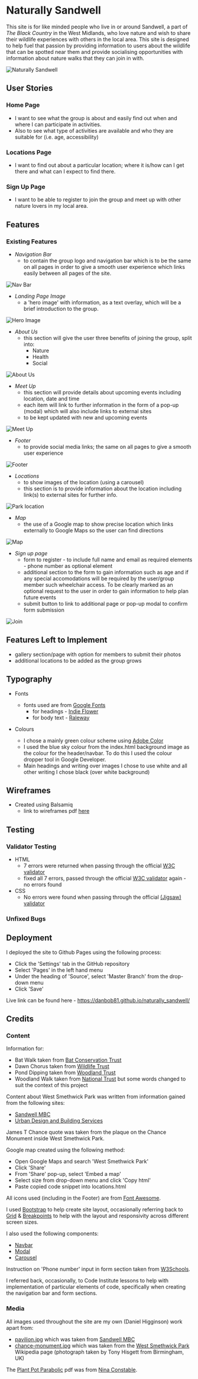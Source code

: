 # **Naturally Sandwell**

This site is for like minded people who live in or around Sandwell, a part of *The Black Country* in the West Midlands, who love nature and wish to share their wildlife experiences with others in the local area. This site is designed to help fuel that passion by providing information to users about the wildlife that can be spotted near them and provide socialising opportunities with information about nature walks that they can join in with.

![Naturally Sandwell](assetts/readme_items/responsive.PNG)

## **User Stories**

### **Home Page**
* I want to see what the group is about and easily find out when and where I can participate in activities. 
* Also to see what type of activities are available and who they are suitable for (i.e. age, accessibility)

### **Locations Page**
* I want to find out about a particular location; where it is/how can I get there and what can I expect to find there.

### **Sign Up Page**
* I want to be able to register to join the group and meet up with other nature lovers in my local area.

## **Features**

### **Existing Features**

* *Navigation Bar*
    * to contain the group logo and navigation bar which is to be the same on all pages in order to give a smooth user experience which links easily between all pages of the site.

![Nav Bar](assetts/readme_items/navbar.PNG)

* *Landing Page Image*
    * a 'hero image' with information, as a text overlay, which will be a brief introduction to the group.

![Hero Image](assetts/readme_items/hero.PNG)

* *About Us*
    * this section will give the user three benefits of joining the group, split into:
        * Nature
        * Health
        * Social

![About Us](assetts/readme_items/about.PNG)

* *Meet Up*
    * this section will provide details about upcoming events including location, date and time
    * each item will link to further information in the form of a pop-up (modal) which will also include links to external sites
    * to be kept updated with new and upcoming events

![Meet Up](assetts/readme_items/meet.PNG)

* *Footer*
    * to provide social media links; the same on all pages to give a smooth user experience

![Footer](assetts/readme_items/footer.PNG)

* *Locations*
    * to show images of the location (using a carousel)
    * this section is to provide information about the location including link(s) to external sites for further info.

![Park location](assetts/readme_items/park.PNG)

* *Map*
    * the use of a Google map to show precise location which links externally to Google Maps so the user can find directions

![Map](assetts/readme_items/map.PNG)


* *Sign up page*
    * form to register - to include full name and email as required elements - phone number as optional element
    * additional section to the form to gain information such as age and if any special accomodations will be required by the user/group member such wheelchair access. To be clearly marked as an optional request to the user in order to gain information to help plan future events
    * submit button to link to additional page or pop-up modal to confirm form submission

![Join](assetts/readme_items/join.PNG)

## **Features Left to Implement**
* gallery section/page with option for members to submit their photos
* additional locations to be added as the group grows

## **Typography**
* Fonts
    * fonts used are from [Google Fonts](https://fonts.google.com/)
        * for headings - [Indie Flower](https://fonts.google.com/specimen/Indie+Flower?query=indie#standard-styles)
        * for body text - [Raleway](https://fonts.google.com/specimen/Raleway?query=ralew#standard-styles)

* Colours
    * I chose a mainly green colour scheme using [Adobe Color](https://color.adobe.com/create/color-wheel)
    * I used the blue sky colour from the index.html background image as the colour for the header/navbar. To do this I used the colour dropper tool in Google Developer.
    * Main headings and writing over images I chose to use white and all other writing I chose black (over white background)
## **Wireframes**

* Created using Balsamiq
    * link to wireframes pdf [here](assetts/readme_items/naturally_sandwell_wireframe.pdf)


## **Testing**

### **Validator Testing**

* HTML
    * 7 errors were returned when passing through the official [W3C validator]()
    * fixed all 7 errors, passed through the official [W3C validator]() again - no errors found
* CSS
    * No errors were found when passing through the official [(Jigsaw) validator](http://jigsaw.w3.org/css-validator/validator$link)

### **Unfixed Bugs**

## **Deployment**

I deployed the site to Github Pages using the following process:
* Click the 'Settings' tab in the GitHub repository
* Select 'Pages' in the left hand menu
* Under the heading of 'Source', select 'Master Branch' from the drop-down menu
* Click 'Save'

Live link can be found here - https://danbob81.github.io/naturally_sandwell/


## **Credits**

### **Content**

Information for: 
* Bat Walk taken from [Bat Conservation Trust](https://www.bats.org.uk/resources/education-outreach-resources/bat-walks)
* Dawn Chorus taken from [Wildlife Trust](https://www.wildlifetrusts.org/dawn-chorus-day)
* Pond Dipping taken from [Woodland Trust](https://www.woodlandtrust.org.uk/blog/2019/08/how-to-pond-dip/?gclid=CjwKCAjwieuGBhAsEiwA1Ly_nRPgSnndYZpFEUdV7P2mAZ0IsRknQVebnS8_GyCNMKAO5xjS2cE_HRoCrR4QAvD_BwE&gclsrc=aw.ds)
* Woodland Walk taken from [National Trust](https://www.nationaltrust.org.uk/lists/woodland-walks) but some words changed to suit the context of this project

Content about West Smethwick Park was written from information gained from the following sites:
* [Sandwell MBC](https://www.sandwell.gov.uk/info/200248/parks_and_green_spaces/4033/west_smethwick_park)
* [Urban Design and Building Services](https://www.udbs.co.uk/projects/west-smethwick-park.html)

James T Chance quote was taken from the plaque on the Chance Monument inside West Smethwick Park.

Google map created using the following method:
* Open Google Maps and search 'West Smethwick Park'
* Click 'Share'
* From 'Share' pop-up, select 'Embed a map'
* Select size from drop-down menu and click 'Copy html'
* Paste copied code snippet into locations.html

All icons used (including in the Footer) are from [Font Awesome](https://fontawesome.com/).

I used [Bootstrap](https://getbootstrap.com/docs/5.0/getting-started/introduction/) to help create site layout, occasionally referring back to [Grid](https://getbootstrap.com/docs/5.0/layout/grid/) & [Breakpoints](https://getbootstrap.com/docs/5.0/layout/breakpoints/) to help with the layout and responsivity across different screen sizes.

I also used the following components:
* [Navbar](https://getbootstrap.com/docs/5.0/components/navbar/)
* [Modal](https://getbootstrap.com/docs/5.0/components/modal/)
* [Carousel](https://getbootstrap.com/docs/5.0/components/carousel/)

Instruction on 'Phone number' input in form section taken from [W3Schools](https://www.w3schools.com/tags/att_input_type_tel.asp).

I referred back, occasionally, to Code Institute lessons to help with implementation of particular elements of code, specifically when creating the navigation bar and form sections.

### **Media**

All images used throughout the site are my own (Daniel Higginson) work apart from:
* [pavilion.jpg](assetts/images/pavilion.jpg) which was taken from [Sandwell MBC](https://www.sandwell.gov.uk/info/200248/parks_and_green_spaces/4033/west_smethwick_park)
* [chance-monument.jpg](assetts/images/chance-monument.jpg) which was taken from the [West Smethwick Park](https://en.wikipedia.org/wiki/West_Smethwick_Park#/media/File:Chance_Monument_West_Smethwick_park_(4565999608).jpg) Wikipedia page (photograph taken by Tony Hisgett from Birmingham, UK)

The [Plant Pot Parabolic](assetts/parabolic/plantpotparabolic.pdf) pdf was from [Nina Constable](https://www.ninaconstable.co.uk/plantpotparabolic).






